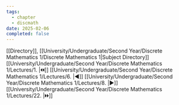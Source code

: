 ```yaml
---
tags:
  - chapter
  - discmath
date: 2025-02-06
completed: false
---
```

[[Directory]], [[University/Undergraduate/Second Year/Discrete Mathematics 1/Discrete Mathematics 1|Subject Directory]]
[[University/Undergraduate/Second Year/Discrete Mathematics 1/Lectures/1. |🞀🞀]] [[University/Undergraduate/Second Year/Discrete Mathematics 1/Lectures/6. |◀]] [[University/Undergraduate/Second Year/Discrete Mathematics 1/Lectures/8. |▶]] [[University/Undergraduate/Second Year/Discrete Mathematics 1/Lectures/22. |🞂🞂]]
# 
## 
### 